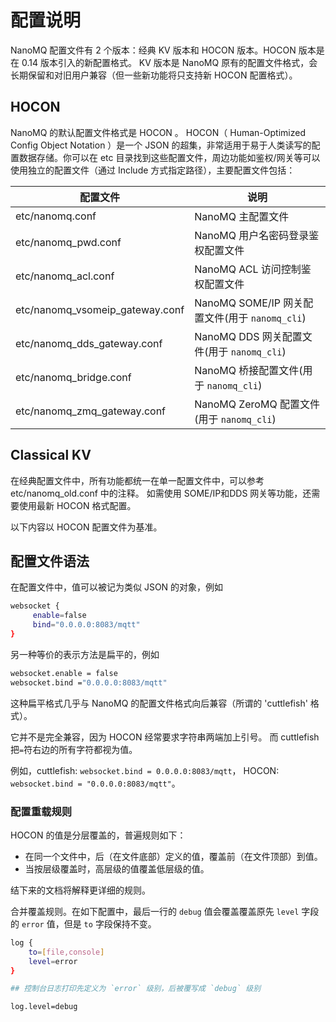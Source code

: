 # 配置说明
NanoMQ 配置文件有 2 个版本：经典 KV 版本和 HOCON 版本。HOCON 版本是在 0.14 版本引入的新配置格式。 KV 版本是 NanoMQ 原有的配置文件格式，会长期保留和对旧用户兼容（但一些新功能将只支持新 HOCON 配置格式）。

## HOCON
NanoMQ 的默认配置文件格式是 HOCON 。 HOCON（ Human-Optimized Config Object Notation ）是一个 JSON 的超集，非常适用于易于人类读写的配置数据存储。你可以在 etc 目录找到这些配置文件，周边功能如鉴权/网关等可以使用独立的配置文件（通过 Include 方式指定路径），主要配置文件包括：

| 配置文件                | 说明                                    |
| ----------------------- | --------------------------------------- |
| etc/nanomq.conf         | NanoMQ 主配置文件                         |
| etc/nanomq_pwd.conf | NanoMQ 用户名密码登录鉴权配置文件                 |
| etc/nanomq_acl.conf | NanoMQ ACL 访问控制鉴权配置文件                 |
| etc/nanomq_vsomeip_gateway.conf | NanoMQ SOME/IP 网关配置文件(用于 `nanomq_cli`)          |
| etc/nanomq_dds_gateway.conf | NanoMQ DDS 网关配置文件(用于 `nanomq_cli`)          |
| etc/nanomq_bridge.conf | NanoMQ 桥接配置文件(用于 `nanomq_cli`)          |
| etc/nanomq_zmq_gateway.conf | NanoMQ ZeroMQ 配置文件 (用于 `nanomq_cli`) |

## Classical KV
在经典配置文件中，所有功能都统一在单一配置文件中，可以参考 etc/nanomq_old.conf 中的注释。
如需使用 SOME/IP和DDS 网关等功能，还需要使用最新 HOCON 格式配置。

以下内容以 HOCON 配置文件为基准。

## 配置文件语法

在配置文件中，值可以被记为类似 JSON 的对象，例如

```bash
websocket {
     enable=false
     bind="0.0.0.0:8083/mqtt"
}
```

另一种等价的表示方法是扁平的，例如

```bash
websocket.enable = false
websocket.bind ="0.0.0.0:8083/mqtt"
```

这种扁平格式几乎与 NanoMQ 的配置文件格式向后兼容（所谓的 'cuttlefish' 格式）。

它并不是完全兼容，因为 HOCON 经常要求字符串两端加上引号。
而 cuttlefish 把`=`符右边的所有字符都视为值。

例如，cuttlefish: `websocket.bind = 0.0.0.0:8083/mqtt`， HOCON: `websocket.bind = "0.0.0.0:8083/mqtt"`。

### 配置重载规则

HOCON 的值是分层覆盖的，普遍规则如下：

- 在同一个文件中，后（在文件底部）定义的值，覆盖前（在文件顶部）到值。
- 当按层级覆盖时，高层级的值覆盖低层级的值。

结下来的文档将解释更详细的规则。

合并覆盖规则。在如下配置中，最后一行的 `debug` 值会覆盖覆盖原先 `level` 字段的 `error` 值，但是 `to` 字段保持不变。

```bash
log {
    to=[file,console]
    level=error
}

## 控制台日志打印先定义为 `error` 级别，后被覆写成 `debug` 级别

log.level=debug
```

